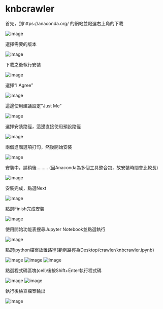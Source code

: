# knbcrawler
首先，到https://anaconda.org/ 的網站並點選右上角的下載

![image](https://github.com/fcu-d0289570/knbcrawler/blob/master/image/%E4%B8%8B%E8%BC%89%E9%A0%81.png)

選擇需要的版本

![image](https://github.com/fcu-d0289570/knbcrawler/blob/master/image/%E7%89%88%E6%9C%AC%E9%81%B8%E6%93%87.png)

下載之後執行安裝

![image](https://github.com/fcu-d0289570/knbcrawler/blob/master/image/%E5%AE%89%E8%A3%9D1.png)

選擇”I Agree”

![image](https://github.com/fcu-d0289570/knbcrawler/blob/master/image/%E5%AE%89%E8%A3%9D2.png)

這邊使用建議設定”Just Me”

![image](https://github.com/fcu-d0289570/knbcrawler/blob/master/image/%E5%AE%89%E8%A3%9D3.png)

選擇安裝路徑，這邊直接使用預設路徑

![image](https://github.com/fcu-d0289570/knbcrawler/blob/master/image/%E5%AE%89%E8%A3%9D4.png)

兩個進階選項打勾，然後開始安裝

![image](https://github.com/fcu-d0289570/knbcrawler/blob/master/image/%E5%AE%89%E8%A3%9D5.png)

安裝中，請稍後……… (因Anaconda為多個工具整合包，故安裝時間會比較長)

![image](https://github.com/fcu-d0289570/knbcrawler/blob/master/image/%E5%AE%89%E8%A3%9D6.png)

安裝完成，點選Next

![image](https://github.com/fcu-d0289570/knbcrawler/blob/master/image/%E5%AE%89%E8%A3%9D7.png)

點選Finish完成安裝

![image](https://github.com/fcu-d0289570/knbcrawler/blob/master/image/%E5%AE%89%E8%A3%9D8.png)

使用開始功能表搜尋Jupyter Notebook並點選執行

![image](https://github.com/fcu-d0289570/knbcrawler/blob/master/image/%E5%95%9F%E5%8B%95.png)

點選ipython檔案放置路徑(範例路徑為Desktop/crawler/knbcrawler.ipynb)

![image](https://github.com/fcu-d0289570/knbcrawler/blob/master/image/jupyter%E8%B7%AF%E5%BE%911.png)
![image](https://github.com/fcu-d0289570/knbcrawler/blob/master/image/jupyter%E8%B7%AF%E5%BE%912.png)
![image](https://github.com/fcu-d0289570/knbcrawler/blob/master/image/jupyter%E8%B7%AF%E5%BE%913.png)

點選程式碼區塊(cell)後按Shift+Enter執行程式碼

![image](https://github.com/fcu-d0289570/knbcrawler/blob/master/image/%E5%9F%B7%E8%A1%8C1.png)
![image](https://github.com/fcu-d0289570/knbcrawler/blob/master/image/%E5%9F%B7%E8%A1%8C2.png)

執行後檢查檔案輸出

![image](https://github.com/fcu-d0289570/knbcrawler/blob/master/image/%E6%AA%94%E6%A1%88.png)
